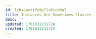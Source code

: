 ```yaml
---
id: lcbxpavzjfy9p71s6ick0a7
title: Instances Are Sometimes Classes
desc: ''
updated: 1701832231724
created: 1701832231724
---
```

